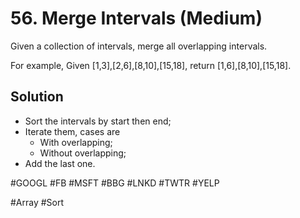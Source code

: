 # 56. Merge Intervals (Medium)

Given a collection of intervals, merge all overlapping intervals.

For example,
Given [1,3],[2,6],[8,10],[15,18],
return [1,6],[8,10],[15,18].

## Solution
- Sort the intervals by start then end;
- Iterate them, cases are
  - With overlapping;
  - Without overlapping;
- Add the last one.

#GOOGL #FB #MSFT #BBG #LNKD #TWTR #YELP

#Array #Sort
